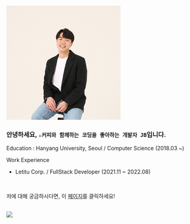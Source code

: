 <img src="./images/jb.png" alt="JB" width="300"/>

### 안녕하세요, `☕️커피와 함께하는 코딩을 좋아하는 개발자 JB`입니다.

Education : Hanyang University, Seoul / Computer Science (2018.03 ~)

Work Experience
- Letitu Corp. / FullStack Developer (2021.11 ~ 2022.08)
  
<br />

저에 대해 궁금하시다면, 이 [페이지](https://distinct-bulb-c95.notion.site/Developer-JB-768117abd53749a49bb5c38e71d99af1)를 클릭하세요!

<br />
<img src="https://github-readme-streak-stats.herokuapp.com/?user=devleejb"/>